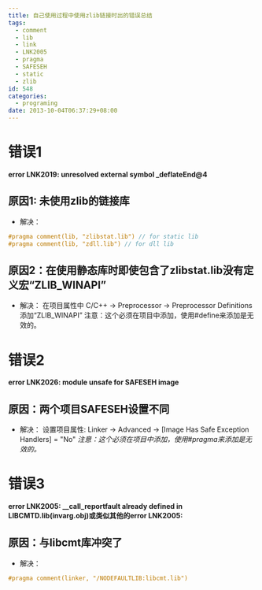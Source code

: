 ```yaml
---
title: 自己使用过程中使用zlib链接时出的错误总结
tags:
  - comment
  - lib
  - link
  - LNK2005
  - pragma
  - SAFESEH
  - static
  - zlib
id: 548
categories:
  - programing
date: 2013-10-04T06:37:29+08:00
---
```

# 错误1
**error LNK2019: unresolved external symbol _deflateEnd@4**

## 原因1: 未使用zlib的链接库
* 解决：
```cpp
#pragma comment(lib, "zlibstat.lib") // for static lib
#pragma comment(lib, "zdll.lib") // for dll lib
```

## 原因2：在使用静态库时即使包含了zlibstat.lib没有定义宏“ZLIB_WINAPI”
* 解决：
在项目属性中 C/C++ -> Preprocessor -> Preprocessor Definitions 添加“ZLIB_WINAPI”
注意：这个必须在项目中添加，使用#define来添加是无效的。

# 错误2
**error LNK2026: module unsafe for SAFESEH image**

## 原因：两个项目SAFESEH设置不同
* 解决：
设置项目属性: Linker -> Advanced -> [Image Has Safe Exception Handlers] = "No"
*注意：这个必须在项目中添加，使用#pragma来添加是无效的。*

# 错误3
**error LNK2005: __call_reportfault already defined in LIBCMTD.lib(invarg.obj)或类似其他的error LNK2005:**

## 原因：与libcmt库冲突了
* 解决：
```cpp
#pragma comment(linker, "/NODEFAULTLIB:libcmt.lib")
```

